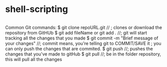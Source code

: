 # shell-scripting
```

```
Common Git commands:
$ git clone repoURL.git                         // ; clones or download the repository from GitHUb
$ git add fileName  or   git add .              //; git will start tracking all the changes that you made 
$ git commit -m "Brief message of your changes" //; commit means, you're telling git to COMMIT/SAVE it ; you can only push the changes that are commited.
$ git push                                      //; pushes the changes that you've made to gitHub 
$ git pull                                      //; be in the folder repository, this will pull all the changes

```